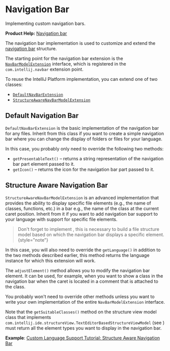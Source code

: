 <!-- Copyright 2000-2023 JetBrains s.r.o. and contributors. Use of this source code is governed by the Apache 2.0 license. -->

# Navigation Bar

<link-summary>Implementing custom navigation bars.</link-summary>

<tldr>

**Product Help:** [Navigation bar](https://www.jetbrains.com/help/idea/guided-tour-around-the-user-interface.html#navigation-bar)

</tldr>

The navigation bar implementation is used to customize and extend the
[navigation bar](https://www.jetbrains.com/help/idea/guided-tour-around-the-user-interface.html#navigation-bar)
structure.

The starting point for the navigation bar extension is the
[`NavBarModelExtension`](%gh-ic%/platform/lang-impl/src/com/intellij/ide/navigationToolbar/NavBarModelExtension.java)
interface, which is registered in the `com.intellij.navbar` extension point.

To reuse the IntelliJ Platform implementation, you can extend one of two classes:

- [`DefaultNavBarExtension`](%gh-ic%/platform/lang-impl/src/com/intellij/ide/navigationToolbar/DefaultNavBarExtension.java)
- [`StructureAwareNavBarModelExtension`](%gh-ic%/platform/lang-impl/src/com/intellij/ide/navigationToolbar/StructureAwareNavBarModelExtension.kt)

## Default Navigation Bar

`DefaultNavBarExtension` is the basic implementation of the navigation bar for any files.
Inherit from this class if you want to create a simple navigation bar where you can change the display of folders or files for your language.

In this case, you probably only need to override the following two methods:

- `getPresentableText()` – returns a string representation of the navigation bar part element passed to it.
- `getIcon()` – returns the icon for the navigation bar part passed to it.

## Structure Aware Navigation Bar

`StructureAwareNavBarModelExtension` is an advanced implementation that provides the ability to display specific file elements (e.g., the name of classes, functions, etc.) in a bar e.g.,
the name of the class at the current caret position.
Inherit from it if you want to add navigation bar support to your language with support for specific file elements.

> Don't forget to implement [](structure_view.md), this is necessary to build a file structure model based on which the navigation bar displays a specific element.
{style="note"}

In this case, you will also need to override the `getLanguage()` in addition to the two methods described earlier, this method returns the language instance for which this extension will work.

The `adjustElement()` method allows you to modify the navigation bar element.
It can be used, for example, when you want to show a class in the navigation bar when the caret is located in a comment that is attached to the class.

You probably won't need to override other methods unless you want to write your own implementation of the entire `NavBarModelExtension` interface.

Note that the `getSuitableClasses()` method on the structure view model class that implements `com.intellij.ide.structureView.TextEditorBasedStructureViewModel` (see [](structure_view.md))
must return all the element types you want to display in the navigation bar.

**Example**: [Custom Language Support Tutorial: Structure Aware Navigation Bar](structure_aware_navbar.md)
